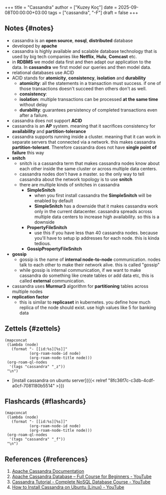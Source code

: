 +++
title = "Cassandra"
author = ["Kuzey Koç"]
date = 2025-09-08T00:00:00+03:00
tags = ["cassandra", "-F"]
draft = false
+++

## Notes {#notes}

-   cassandra is an **open source**, **nosql**, **distributed** database
-   developed by **apache**
-   cassandra is highly available and scalable database technology that is used by big tech companies like **Netflix**, **Hulu**, **Comcast** etc.
-   in **RDBMS** we model data first and then adapt our application to the data. In **cassandra** we first model our queries and then model data.
-   relational databases use ACID
-   ACID stands for **atomicity**, **consistency**, **isolation** and **durability**
    -   **atomicity**: all the statements in a transaction must success. if one of those transactions doesn't succeed then others don't as well.
    -   **consistency**:
    -   **isolation**: multiple transactions can be processed **at the same time** without delay
    -   **durability**: guarantees persistency of completed transactions even after a failure.
-   cassandra <span class="underline">does not</span> support **ACID**
-   cassandra is an **AP** system. meaning that it <span class="underline">sacrifices consistency</span> for **availability** and **partition-tolerance**
-   cassandra supports running inside a cluster. meaning that it can work in separate servers that connected via a network. this makes cassandra **partition-tolerant**. Therefore cassandra does not have **single point of failure** this way
-   **snitch**
    -   snitch is a cassandra term that makes cassandra nodes know about each other inside the same cluster or across multiple data centers.
    -   cassandra nodes don't have a master. so the only way to tell cassandra about the network topology is to use **snitch**
    -   there are multiple kinds of snitches in cassandra
        -   **SimpleSnitch**
            -   when you first install cassandra the **SimpleSnitch** will be enabled by default
            -   **SimpleSnitch** has a downside that it makes cassandra work only in the current datacenter. cassandra spreads across multiple data centers to increase high availability. so this is a downside
        -   **PropertyFileSnitch**
            -   use this if you have less than 40 cassandra nodes. because you'll have to setup ip addresses for each node. this is kinda tedious.
        -   **GossipPropertyFileSnitch**
-   **gossip**
    -   gossip is the name of **internal node-to-node** communication. nodes talk to each other to make their network alive. this is called "gossip"
    -   while gossip is internal communication, if we want to make cassandra do something like create tables or add data etc, this is called **external** communication.
-   cassandra uses **Murmur3** algorithm for **partitioning** tables across multiple nodes
-   **replication factor**
    -   this is similar to **replicaset** in kubernetes. you define how much replica of the node should exist. use high values like 5 for banking data


## Zettels {#zettels}

```emacs-lisp
(mapconcat
 (lambda (node)
   (format "- [[id:%s][%s]]"
           (org-roam-node-id node)
           (org-roam-node-title node)))
 (org-roam-ql-nodes
  '(tags "cassandra" "_z"))
 "\n")
```

-   [install cassandra on ubuntu server]({{< relref "8fc36f7c-c3db-4cdf-a0cf-7081180b5514" >}})


## Flashcards {#flashcards}

```emacs-lisp
(mapconcat
 (lambda (node)
   (format "- [[id:%s][%s]]"
           (org-roam-node-id node)
           (org-roam-node-title node)))
 (org-roam-ql-nodes
  '(tags "cassandra" "_f"))
 "\n")
```


## References {#references}

1.  [Apache Cassandra Documentation](https://cassandra.apache.org/doc/latest/)
2.  [Apache Cassandra Database – Full Course for Beginners - YouTube](https://www.youtube.com/watch?v=J-cSy5MeMOA)
3.  [Cassandra Tutorial - Complete NoSQL Database Course - YouTube](https://www.youtube.com/watch?v=8g-f9uPzW04)
4.  [How to Install Cassandra on Ubuntu (Linux) - YouTube](https://www.youtube.com/watch?v=-9P4CxRWL8c)
